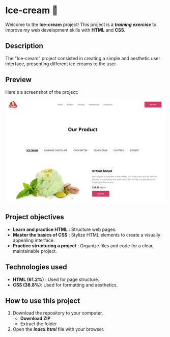 # Ice-cream 🍦

Welcome to the **Ice-cream** project! This project is a **_training exercise_** to improve my web development skills with **HTML** and **CSS**.

## Description

The "Ice-cream" project consisted in creating a simple and aesthetic user interface, presenting different ice creams to the user.

## Preview

Here's a screenshot of the project:

![Screenshot of the Ice-cream page](img/Screenshot_page.png)

## Project objectives

 - **Learn and practice HTML** : Structure web pages.
 - **Master the basics of CSS** : Stylize HTML elements to create a visually appealing interface.
 - **Practice structuring a project** : Organize files and code for a clear, maintainable project.

## Technologies used

 - **HTML (61.2%)** : Used for page structure.
 - **CSS (38.8%)**: Used for formatting and aesthetics.

## How to use this project

 1. Download the repository to your computer.
    - **Download ZIP**
    - Extract the folder
 2. Open the **_index.html_** file with your browser.
